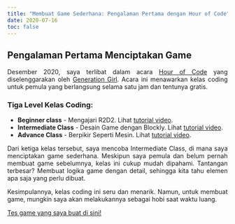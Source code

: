 ```yaml
---
title: "Membuat Game Sederhana: Pengalaman Pertama dengan Hour of Code"
date: 2020-07-16
toc: false
---
```


## Pengalaman Pertama Menciptakan Game

<div style="text-align: justify;">

Desember 2020, saya terlibat dalam acara [Hour of Code](https://hourofcode.com/id/events/all/id) yang diselenggarakan oleh [Generation Girl](https://www.generationgirl.org/). Acara ini menawarkan kelas coding untuk pemula yang berlangsung selama satu jam dan tentunya gratis.

### Tiga Level Kelas Coding:
* **Beginner class** - Mengajari R2D2. Lihat [tutorial video](https://www.youtube.com/watch?v=3OVfMIv0JYI).
* **Intermediate Class** - Desain Game dengan Blockly. Lihat [tutorial video](https://www.youtube.com/watch?v=1zyAUyvYPkY).
* **Advance Class** - Berpikir Seperti Mesin. Lihat [tutorial video](https://www.youtube.com/watch?v=peOZ2n1TbtI).

Dari ketiga kelas tersebut, saya mencoba Intermediate Class, di mana saya menciptakan game sederhana. Meskipun saya pemula dan belum pernah membuat game sebelumnya, kelas ini cukup mudah dipahami. Tantangan terbesar? Membuat logika game dengan detail, sehingga kita tahu elemen apa saja yang perlu dibuat.

Kesimpulannya, kelas coding ini seru dan menarik. Namun, untuk membuat game, mungkin saya akan melakukannya sebagai hobi saat waktu luang.

[Tes game yang saya buat di sini!](https://studio.code.org/projects/spritelab/SEHIF4jSNNezbJfpsZ4fzjb0pX7XxvG7risDw208AM0)

</div>